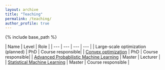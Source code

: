 ```yaml
---
layout: archive
title: "Teaching"
permalink: /teaching/
author_profile: true
---
```


{% include base_path %}

| Name | Level | Role |
| --- | --- | --- | --- |
| Large-scale optimization (planned) | PhD | Course responsible|
| [Convex optimization](https://uppsala.instructure.com/courses/52871) | PhD | Course responsible|
| [Advanced Probabilistic Machine Learning](https://uppsala.instructure.com/courses/68453) | Master | Lecturer |
| [Statistical Machine Learning](https://uppsala.instructure.com/courses/46077) | Master | Course responsible |

<!--
{% for post in site.teaching reversed %}
  {% include archive-single.html %}
{% endfor %}
-->
